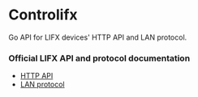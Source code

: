 # Controlifx

Go API for LIFX devices' HTTP API and LAN protocol.

### Official LIFX API and protocol documentation

- [HTTP API](https://api.developer.lifx.com/)
- [LAN protocol](https://lan.developer.lifx.com/)
